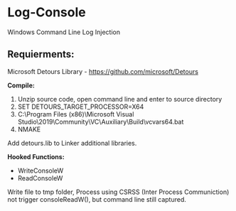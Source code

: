 # Log-Console
Windows Command Line Log Injection

## Requierments:
Microsoft Detours Library - https://github.com/microsoft/Detours

**Compile:**
1. Unzip source code, open command line and enter to source directory
2. SET DETOURS_TARGET_PROCESSOR=X64
3. C:\Program Files (x86)\Microsoft Visual Studio\2019\Community\VC\Auxiliary\Build\vcvars64.bat
4. NMAKE

Add detours.lib to Linker additional libraries.

**Hooked Functions:**
- WriteConsoleW <br>
- ReadConsoleW <br>

Write file to tmp folder, Process using CSRSS (Inter Process Communiction) not trigger consoleReadW(), 
but command line still captured.
